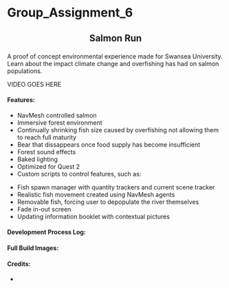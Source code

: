# Group_Assignment_6

## <p align="center"> Salmon Run </p> 
A proof of concept environmental experience made for Swansea University.  
Learn about the impact climate change and overfishing has had on salmon populations.










VIDEO GOES HERE


#### Features:
* NavMesh controlled salmon  
* Immersive forest environment
* Continually shrinking fish size caused by overfishing not allowing them to reach full maturity  
* Bear that dissappears once food supply has become insufficient 
* Forest sound effects
* Baked lighting
* Optimized for Quest 2
* Custom scripts to control features, such as:   
- Fish spawn manager with quantity trackers and current scene tracker 
- Realistic fish movement created using NavMesh agents
- Removable fish, forcing user to depopulate the river themselves
- Fade in-out screen
- Updating information booklet with contextual pictures

#### Development Process Log: 


#### Full Build Images:  






#### Credits:  
* 





